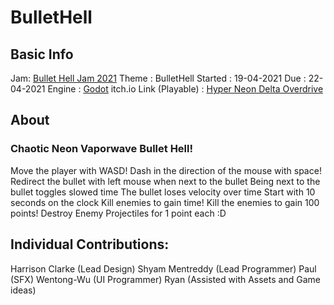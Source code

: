 # BulletHell

## Basic Info 

Jam: [Bullet Hell Jam 2021](https://itch.io/jam/bullet-jam-2021)
Theme : BulletHell
Started : 19-04-2021
Due : 22-04-2021
Engine : [Godot](https://godotengine.org)
itch.io Link (Playable) : [Hyper Neon Delta Overdrive](https://teamapplepie.itch.io/hyper-neon-delta-overdrive)

## About

### Chaotic Neon Vaporwave Bullet Hell!

Move the player with WASD!
Dash in the direction of the mouse with space!
Redirect the bullet with left mouse when next to the bullet
Being next to the bullet toggles slowed time 
The bullet loses velocity over time
Start with 10 seconds on the clock
Kill enemies to gain time!
Kill the enemies to gain 100 points!
Destroy Enemy Projectiles for 1 point each :D

## Individual Contributions:

Harrison Clarke (Lead Design)
Shyam Mentreddy (Lead Programmer)
Paul (SFX)
Wentong-Wu (UI Programmer)
Ryan (Assisted with Assets and Game ideas)
